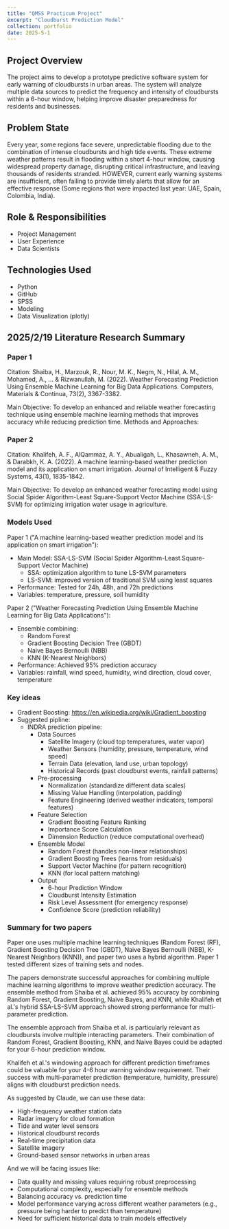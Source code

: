 ```yaml
---
title: "QMSS Practicum Project"
excerpt: "Cloudburst Prediction Model"
collection: portfolio
date: 2025-5-1
---
```


## Project Overview
The project aims to develop a prototype predictive software system for early warning of cloudbursts in urban areas. The system will analyze multiple data sources to predict the frequency and intensity of  cloudbursts within a 6-hour window, helping improve disaster preparedness for residents and businesses.

## Problem State
Every year, some regions face severe, unpredictable flooding due to the combination of intense cloudbursts and high tide events. These extreme weather patterns result in flooding within a short 4-hour window, causing widespread property damage, disrupting critical infrastructure, and leaving thousands of residents stranded. HOWEVER, current early warning systems are insufficient, often failing to provide timely alerts that allow for an effective response (Some regions that were impacted last year: UAE, Spain, Colombia, India).

## Role & Responsibilities
- Project Management
- User Experience
- Data Scientists

## Technologies Used
- Python
- GitHub
- SPSS
- Modeling
- Data Visualization (plotly)

## 2025/2/19 Literature Research Summary
### Paper 1 ###
Citation: Shaiba, H., Marzouk, R., Nour, M. K., Negm, N., Hilal, A. M., Mohamed, A., ... & Rizwanullah, M. (2022). Weather Forecasting Prediction Using Ensemble Machine Learning for Big Data Applications. Computers, Materials & Continua, 73(2), 3367-3382.

Main Objective: To develop an enhanced and reliable weather forecasting technique using ensemble machine learning methods that improves accuracy while reducing prediction time.
Methods and Approaches:

### Paper 2 ###
Citation: Khalifeh, A. F., AlQammaz, A. Y., Abualigah, L., Khasawneh, A. M., & Darabkh, K. A. (2022). A machine learning-based weather prediction model and its application on smart irrigation. Journal of Intelligent & Fuzzy Systems, 43(1), 1835-1842.

Main Objective: To develop an enhanced weather forecasting model using Social Spider Algorithm-Least Square-Support Vector Machine (SSA-LS-SVM) for optimizing irrigation water usage in agriculture.


### Models Used ###
Paper 1 ("A machine learning-based weather prediction model and its application on smart irrigation"):
- Main Model: SSA-LS-SVM (Social Spider Algorithm-Least Square-Support Vector Machine)
  - SSA: optimization algorithm to tune LS-SVM parameters
  - LS-SVM: improved version of traditional SVM using least squares
- Performance: Tested for 24h, 48h, and 72h predictions
- Variables: temperature, pressure, soil humidity

Paper 2 ("Weather Forecasting Prediction Using Ensemble Machine Learning for Big Data Applications"):
- Ensemble combining:
  - Random Forest
  - Gradient Boosting Decision Tree (GBDT)
  - Naive Bayes Bernoulli (NBB)
  - KNN (K-Nearest Neighbors)
- Performance: Achieved 95% prediction accuracy
- Variables: rainfall, wind speed, humidity, wind direction, cloud cover, temperature

### Key ideas ###
- Gradient Boosting: https://en.wikipedia.org/wiki/Gradient_boosting
- Suggested pipline:
  -  INDRA prediction pipeline:
     -  Data Sources
        -  Satellite Imagery (cloud top temperatures, water vapor)
        -  Weather Sensors (humidity, pressure, temperature, wind speed)
        -  Terrain Data (elevation, land use, urban topology)
        -  Historical Records (past cloudburst events, rainfall patterns)
     -  Pre-processing
        -  Normalization (standardize different data scales)
        -  Missing Value Handling (interpolation, padding)
        -  Feature Engineering (derived weather indicators, temporal features)
     -  Feature Selection
        -  Gradient Boosting Feature Ranking
        -  Importance Score Calculation
        -  Dimension Reduction (reduce computational overhead)
     -  Ensemble Model
        -  Random Forest (handles non-linear relationships)
        -  Gradient Boosting Trees (learns from residuals)
        -  Support Vector Machine (for pattern recognition)
        -  KNN (for local pattern matching)
     -  Output
        -  6-hour Prediction Window
        -  Cloudburst Intensity Estimation
        -  Risk Level Assessment (for emergency response)
        -  Confidence Score (prediction reliability)

### Summary for two papers ###
Paper one uses multiple machine learning techniques (Random Forest (RF), Gradient Boosting Decision Tree (GBDT), Naive Bayes Bernoulli (NBB), K-Nearest Neighbors (KNN)), and paper two uses a hybrid algorithm. Paper 1 tested different sizes of training sets and nodes.

The papers demonstrate successful approaches for combining multiple machine learning algorithms to improve weather prediction accuracy. The ensemble method from Shaiba et al. achieved 95% accuracy by combining Random Forest, Gradient Boosting, Naive Bayes, and KNN, while Khalifeh et al.'s hybrid SSA-LS-SVM approach showed strong performance for multi-parameter prediction.

The ensemble approach from Shaiba et al. is particularly relevant as cloudbursts involve multiple interacting parameters. Their combination of Random Forest, Gradient Boosting, KNN, and Naive Bayes could be adapted for your 6-hour prediction window.

Khalifeh et al.'s windowing approach for different prediction timeframes could be valuable for your 4-6 hour warning window requirement. Their success with multi-parameter prediction (temperature, humidity, pressure) aligns with cloudburst prediction needs.

As suggested by Claude, we can use these data:
- High-frequency weather station data
- Radar imagery for cloud formation
- Tide and water level sensors
- Historical cloudburst records
- Real-time precipitation data
- Satellite imagery
- Ground-based sensor networks in urban areas

And we will be facing issues like:
- Data quality and missing values requiring robust preprocessing
- Computational complexity, especially for ensemble methods
- Balancing accuracy vs. prediction time
- Model performance varying across different weather parameters (e.g., pressure being harder to predict than temperature)
- Need for sufficient historical data to train models effectively
